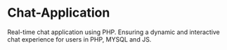 # Chat-Application
Real-time chat application using PHP. Ensuring a dynamic and interactive chat experience for users in PHP, MYSQL and JS.
